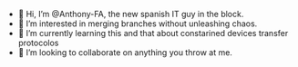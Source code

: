 - 👋 Hi, I’m @Anthony-FA, the new spanish IT guy in the block.
- 👀 I’m interested in merging branches without unleashing chaos.
- 🌱 I’m currently learning this and that about constarined devices transfer protocolos
- 💞️ I’m looking to collaborate on anything you throw at me.
<!---
- 📫 How to reach me ...
Anthony-FA/Anthony-FA is a ✨ special ✨ repository because its `README.md` (this file) appears on your GitHub profile.
You can click the Preview link to take a look at your changes.
--->
